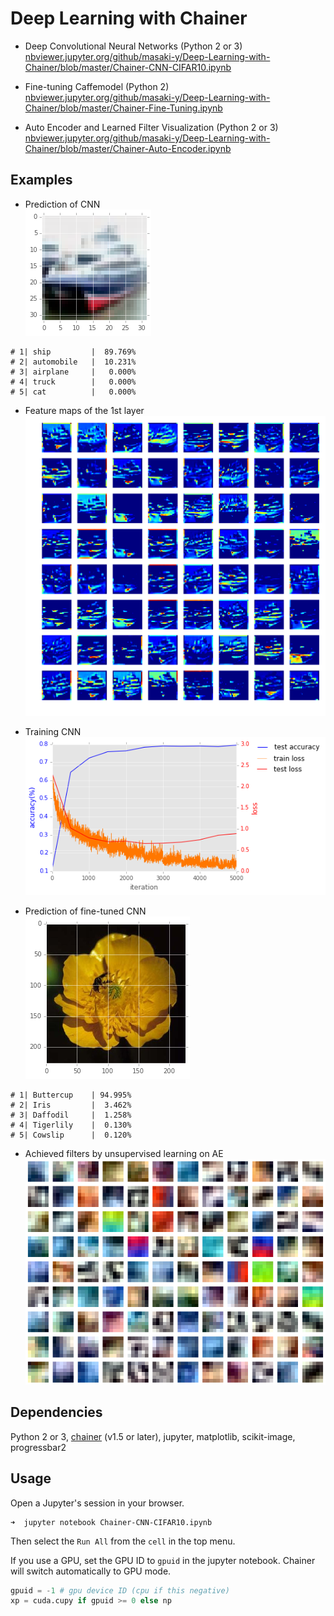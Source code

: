 # Deep Learning with Chainer  

* Deep Convolutional Neural Networks (Python 2 or 3)  
[nbviewer.jupyter.org/github/masaki-y/Deep-Learning-with-Chainer/blob/master/Chainer-CNN-CIFAR10.ipynb](http://nbviewer.jupyter.org/github/masaki-y/Deep-Learning-with-Chainer/blob/master/Chainer-CNN-CIFAR10.ipynb)

* Fine-tuning Caffemodel (Python 2)  
[nbviewer.jupyter.org/github/masaki-y/Deep-Learning-with-Chainer/blob/master/Chainer-Fine-Tuning.ipynb](http://nbviewer.jupyter.org/github/masaki-y/Deep-Learning-with-Chainer/blob/master/Chainer-Fine-Tuning.ipynb)

* Auto Encoder and Learned Filter Visualization (Python 2 or 3)  
[nbviewer.jupyter.org/github/masaki-y/Deep-Learning-with-Chainer/blob/master/Chainer-Auto-Encoder.ipynb](http://nbviewer.jupyter.org/github/masaki-y/Deep-Learning-with-Chainer/blob/master/Chainer-Auto-Encoder.ipynb)

## Examples  
* Prediction of CNN  
![ship image in CIFAR-10](/examples/cifar10-ship.png)
```
# 1| ship         |  89.769%
# 2| automobile   |  10.231%
# 3| airplane     |   0.000%
# 4| truck        |   0.000%
# 5| cat          |   0.000%
```
* Feature maps of the 1st layer  
![feature maps](/examples/cifar10-fmap.png)

* Training CNN  
![training loss](/examples/cifar10-loss.png)  

* Prediction of fine-tuned CNN   
![buttercup image in dataset](/examples/finetuning-buttercup.png)
```
# 1| Buttercup    | 94.995%
# 2| Iris         |  3.462%
# 3| Daffodil     |  1.258%
# 4| Tigerlily    |  0.130%
# 5| Cowslip      |  0.120%
```

* Achieved filters by unsupervised learning on AE  
![Visualized Filters](/examples/ae-w-drop-relu-adam-epoch500.png)  

## Dependencies
Python 2 or 3, [chainer](http://chainer.org/) (v1.5 or later), jupyter, matplotlib, scikit-image, progressbar2  

## Usage
Open a Jupyter's session in your browser.  
```shellsession
➜  jupyter notebook Chainer-CNN-CIFAR10.ipynb
```
Then select the `Run All` from the `cell` in the top menu.  

If you use a GPU, set the GPU ID to `gpuid` in the jupyter notebook.
Chainer will switch automatically to GPU mode.
```py
gpuid = -1 # gpu device ID (cpu if this negative)
xp = cuda.cupy if gpuid >= 0 else np  
```
